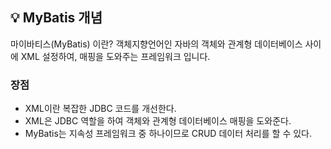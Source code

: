 ## 💡 MyBatis 개념
마이바티스(MyBatis) 이란? 객체지향언어인 자바의 객체와 관계형 데이터베이스 사이에 XML 설정하여, 매핑을 도와주는 프레임워크 입니다. 

### 장점
+   XML이란 복잡한 JDBC 코드를 개선한다.
+   XML은 JDBC 역할을 하여 객체와 관계형 데이터베이스 매핑을 도와준다.
+   MyBatis는 지속성 프레임워크 중 하나이므로 CRUD 데이터 처리를 할 수 있다. 
